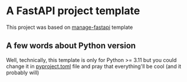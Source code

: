# A FastAPI project template

This project was based on [manage-fastapi](https://ycd.github.io/manage-fastapi) template

## A few words about Python version

Well, technically, this template is only for Python >= 3.11 but you could change it in [pyproject.toml](./pyproject.toml) file and pray that everything'll be cool (and it probably will)
